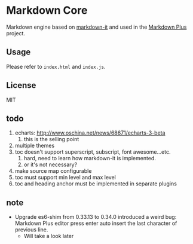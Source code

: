 # Markdown Core

Markdown engine based on [markdown-it](https://github.com/markdown-it/markdown-it) and used in the [Markdown Plus](https://github.com/tylingsoft/markdown-plus) project.


## Usage

Please refer to `index.html` and `index.js`.


## License

MIT


## todo

1. echarts: http://www.oschina.net/news/68671/echarts-3-beta
    1. this is the selling point
1. multiple themes
1. toc doesn't support superscript, subscript, font awesome...etc.
    1. hard, need to learn how markdown-it is implemented.
    1. or it's not necessary?
1. make source map configurable
1. toc must support min level and max level
1. toc and heading anchor must be implemented in separate plugins


## note

- Upgrade es6-shim from 0.33.13 to 0.34.0 introduced a weird bug: Markdown Plus editor press enter auto insert the last character of previous line.
    - Will take a look later
